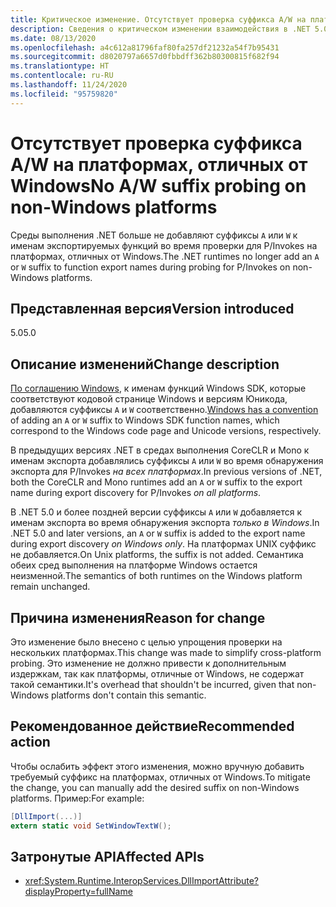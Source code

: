 ```yaml
---
title: Критическое изменение. Отсутствует проверка суффикса A/W на платформах, отличных от Windows
description: Сведения о критическом изменении взаимодействия в .NET 5.0, где суффиксы больше не добавляются к именам экспортируемых функций во время проверки для P/Invokes на платформах, отличных от Windows.
ms.date: 08/13/2020
ms.openlocfilehash: a4c612a81796faf80fa257df21232a54f7b95431
ms.sourcegitcommit: d8020797a6657d0fbbdff362b80300815f682f94
ms.translationtype: HT
ms.contentlocale: ru-RU
ms.lasthandoff: 11/24/2020
ms.locfileid: "95759820"
---
```

# <a name="no-aw-suffix-probing-on-non-windows-platforms"></a><span data-ttu-id="26f33-103">Отсутствует проверка суффикса A/W на платформах, отличных от Windows</span><span class="sxs-lookup"><span data-stu-id="26f33-103">No A/W suffix probing on non-Windows platforms</span></span>

<span data-ttu-id="26f33-104">Среды выполнения .NET больше не добавляют суффиксы `A` или `W` к именам экспортируемых функций во время проверки для P/Invokes на платформах, отличных от Windows.</span><span class="sxs-lookup"><span data-stu-id="26f33-104">The .NET runtimes no longer add an `A` or `W` suffix to function export names during probing for P/Invokes on non-Windows platforms.</span></span>

## <a name="version-introduced"></a><span data-ttu-id="26f33-105">Представленная версия</span><span class="sxs-lookup"><span data-stu-id="26f33-105">Version introduced</span></span>

<span data-ttu-id="26f33-106">5.0</span><span class="sxs-lookup"><span data-stu-id="26f33-106">5.0</span></span>

## <a name="change-description"></a><span data-ttu-id="26f33-107">Описание изменений</span><span class="sxs-lookup"><span data-stu-id="26f33-107">Change description</span></span>

<span data-ttu-id="26f33-108">[По соглашению Windows](/windows/win32/intl/conventions-for-function-prototypes), к именам функций Windows SDK, которые соответствуют кодовой странице Windows и версиям Юникода, добавляются суффиксы `A` и `W` соответственно.</span><span class="sxs-lookup"><span data-stu-id="26f33-108">[Windows has a convention](/windows/win32/intl/conventions-for-function-prototypes) of adding an `A` or `W` suffix to Windows SDK function names, which correspond to the Windows code page and Unicode versions, respectively.</span></span>

<span data-ttu-id="26f33-109">В предыдущих версиях .NET в средах выполнения CoreCLR и Mono к именам экспорта добавлялись суффиксы `A` или `W` во время обнаружения экспорта для P/Invokes *на всех платформах*.</span><span class="sxs-lookup"><span data-stu-id="26f33-109">In previous versions of .NET, both the CoreCLR and Mono runtimes add an `A` or `W` suffix to the export name during export discovery for P/Invokes *on all platforms*.</span></span>

<span data-ttu-id="26f33-110">В .NET 5.0 и более поздней версии суффиксы `A` или `W` добавляется к именам экспорта во время обнаружения экспорта *только в Windows*.</span><span class="sxs-lookup"><span data-stu-id="26f33-110">In .NET 5.0 and later versions, an `A` or `W` suffix is added to the export name during export discovery *on Windows only*.</span></span> <span data-ttu-id="26f33-111">На платформах UNIX суффикс не добавляется.</span><span class="sxs-lookup"><span data-stu-id="26f33-111">On Unix platforms, the suffix is not added.</span></span> <span data-ttu-id="26f33-112">Семантика обеих сред выполнения на платформе Windows остается неизменной.</span><span class="sxs-lookup"><span data-stu-id="26f33-112">The semantics of both runtimes on the Windows platform remain unchanged.</span></span>

## <a name="reason-for-change"></a><span data-ttu-id="26f33-113">Причина изменения</span><span class="sxs-lookup"><span data-stu-id="26f33-113">Reason for change</span></span>

<span data-ttu-id="26f33-114">Это изменение было внесено с целью упрощения проверки на нескольких платформах.</span><span class="sxs-lookup"><span data-stu-id="26f33-114">This change was made to simplify cross-platform probing.</span></span> <span data-ttu-id="26f33-115">Это изменение не должно привести к дополнительным издержкам, так как платформы, отличные от Windows, не содержат такой семантики.</span><span class="sxs-lookup"><span data-stu-id="26f33-115">It's overhead that shouldn't be incurred, given that non-Windows platforms don't contain this semantic.</span></span>

## <a name="recommended-action"></a><span data-ttu-id="26f33-116">Рекомендованное действие</span><span class="sxs-lookup"><span data-stu-id="26f33-116">Recommended action</span></span>

<span data-ttu-id="26f33-117">Чтобы ослабить эффект этого изменения, можно вручную добавить требуемый суффикс на платформах, отличных от Windows.</span><span class="sxs-lookup"><span data-stu-id="26f33-117">To mitigate the change, you can manually add the desired suffix on non-Windows platforms.</span></span> <span data-ttu-id="26f33-118">Пример:</span><span class="sxs-lookup"><span data-stu-id="26f33-118">For example:</span></span>

```csharp
[DllImport(...)]
extern static void SetWindowTextW();
```

## <a name="affected-apis"></a><span data-ttu-id="26f33-119">Затронутые API</span><span class="sxs-lookup"><span data-stu-id="26f33-119">Affected APIs</span></span>

- <xref:System.Runtime.InteropServices.DllImportAttribute?displayProperty=fullName>

<!--

### Affected APIs

- `T:System.Runtime.InteropServices.DllImportAttribute`

### Category

Interop

-->
